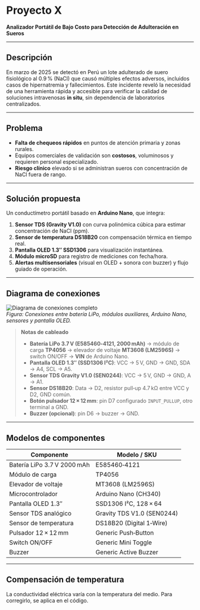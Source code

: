 # Proyecto X  
**Analizador Portátil de Bajo Costo para Detección de Adulteración en Sueros**

---

## Descripción  
En marzo de 2025 se detectó en Perú un lote adulterado de suero fisiológico al 0.9 % (NaCl) que causó múltiples efectos adversos, incluidos casos de hipernatremia y fallecimientos. Este incidente reveló la necesidad de una herramienta rápida y accesible para verificar la calidad de soluciones intravenosas **in situ**, sin dependencia de laboratorios centralizados.

---

## Problema  
- **Falta de chequeos rápidos** en puntos de atención primaria y zonas rurales.  
- Equipos comerciales de validación son **costosos**, voluminosos y requieren personal especializado.  
- **Riesgo clínico** elevado si se administran sueros con concentración de NaCl fuera de rango.

---

## Solución propuesta  
Un conductímetro portátil basado en **Arduino Nano**, que integra:  
1. **Sensor TDS (Gravity V1.0)** con curva polinómica cúbica para estimar concentración de NaCl (ppm).  
2. **Sensor de temperatura DS18B20** con compensación térmica en tiempo real.  
3. **Pantalla OLED 1.3″ SSD1306** para visualización instantánea.  
4. **Módulo microSD** para registro de mediciones con fecha/hora.  
5. **Alertas multisensoriales** (visual en OLED + sonora con buzzer) y flujo guiado de operación.

---

## Diagrama de conexiones  
![Diagrama de conexiones completo](docs/diagrama_conexiones.png)  
*Figura: Conexiones entre batería LiPo, módulos auxiliares, Arduino Nano, sensores y pantalla OLED.*

> **Notas de cableado**  
> - **Batería LiPo 3.7 V (E585460‑4121, 2000 mAh)** → módulo de carga **TP4056** → elevador de voltaje **MT3608 (LM2596S)** → switch ON/OFF → **VIN** de Arduino Nano.  
> - **Pantalla OLED 1.3″ (SSD1306 I²C)**: VCC → 5 V, GND → GND, SDA → A4, SCL → A5.  
> - **Sensor TDS Gravity V1.0 (SEN0244)**: VCC → 5 V, GND → GND, A → A1.  
> - **Sensor DS18B20**: Data → D2, resistor pull‑up 4.7 kΩ entre VCC y D2, GND común.  
> - **Botón pulsador 12 × 12 mm**: pin D7 configurado `INPUT_PULLUP`, otro terminal a GND.  
> - **Buzzer (opcional)**: pin D6 → buzzer → GND.

---

## Modelos de componentes

| Componente                      | Modelo / SKU                 |
|---------------------------------|------------------------------|
| Batería LiPo 3.7 V 2000 mAh      | E585460‑4121                 |
| Módulo de carga                 | TP4056                       |
| Elevador de voltaje             | MT3608 (LM2596S)             |
| Microcontrolador                | Arduino Nano (CH340)         |
| Pantalla OLED 1.3″              | SSD1306 I²C, 128 × 64         |
| Sensor TDS analógico            | Gravity TDS V1.0 (SEN0244)   |
| Sensor de temperatura           | DS18B20 (Digital 1‑Wire)     |
| Pulsador 12 × 12 mm               | Generic Push‑Button          |
| Switch ON/OFF                   | Generic Mini Toggle          |
| Buzzer                          | Generic Active Buzzer        |

---

## Compensación de temperatura  
La conductividad eléctrica varía con la temperatura del medio. Para corregirlo, se aplica en el código.
